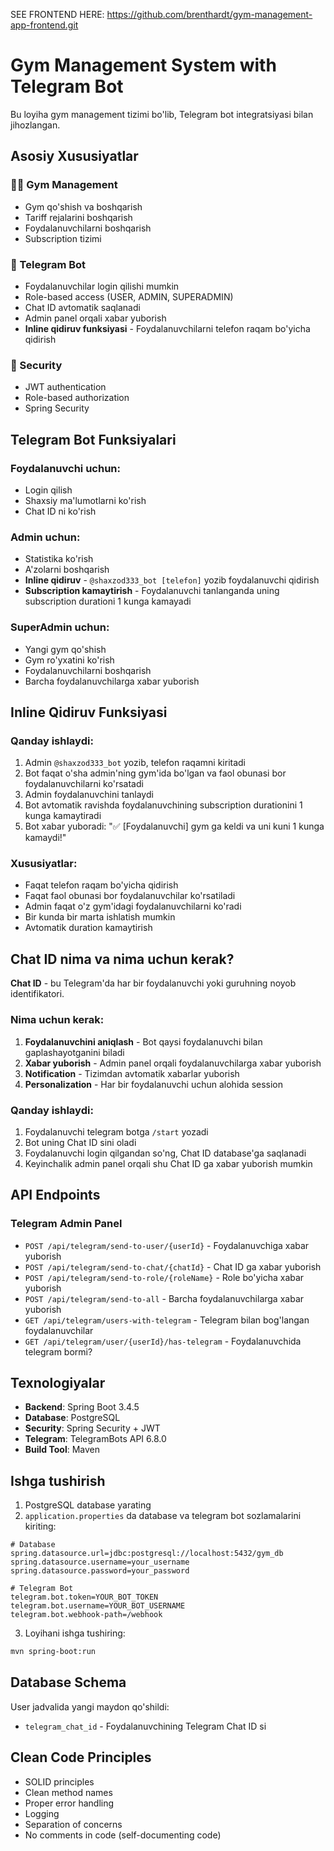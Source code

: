 SEE FRONTEND HERE: https://github.com/brenthardt/gym-management-app-frontend.git

# Gym Management System with Telegram Bot

Bu loyiha gym management tizimi bo'lib, Telegram bot integratsiyasi bilan jihozlangan.

## Asosiy Xususiyatlar

### 🏋️‍♂️ Gym Management

- Gym qo'shish va boshqarish
- Tariff rejalarini boshqarish
- Foydalanuvchilarni boshqarish
- Subscription tizimi

### 🤖 Telegram Bot

- Foydalanuvchilar login qilishi mumkin
- Role-based access (USER, ADMIN, SUPERADMIN)
- Chat ID avtomatik saqlanadi
- Admin panel orqali xabar yuborish
- **Inline qidiruv funksiyasi** - Foydalanuvchilarni telefon raqam bo'yicha qidirish

### 🔐 Security

- JWT authentication
- Role-based authorization
- Spring Security

## Telegram Bot Funksiyalari

### Foydalanuvchi uchun:

- Login qilish
- Shaxsiy ma'lumotlarni ko'rish
- Chat ID ni ko'rish

### Admin uchun:

- Statistika ko'rish
- A'zolarni boshqarish
- **Inline qidiruv** - `@shaxzod333_bot [telefon]` yozib foydalanuvchi qidirish
- **Subscription kamaytirish** - Foydalanuvchi tanlanganda uning subscription durationi 1 kunga kamayadi

### SuperAdmin uchun:

- Yangi gym qo'shish
- Gym ro'yxatini ko'rish
- Foydalanuvchilarni boshqarish
- Barcha foydalanuvchilarga xabar yuborish

## Inline Qidiruv Funksiyasi

### Qanday ishlaydi:

1. Admin `@shaxzod333_bot` yozib, telefon raqamni kiritadi
2. Bot faqat o'sha admin'ning gym'ida bo'lgan va faol obunasi bor foydalanuvchilarni ko'rsatadi
3. Admin foydalanuvchini tanlaydi
4. Bot avtomatik ravishda foydalanuvchining subscription durationini 1 kunga kamaytiradi
5. Bot xabar yuboradi: "✅ [Foydalanuvchi] gym ga keldi va uni kuni 1 kunga kamaydi!"

### Xususiyatlar:

- Faqat telefon raqam bo'yicha qidirish
- Faqat faol obunasi bor foydalanuvchilar ko'rsatiladi
- Admin faqat o'z gym'idagi foydalanuvchilarni ko'radi
- Bir kunda bir marta ishlatish mumkin
- Avtomatik duration kamaytirish

## Chat ID nima va nima uchun kerak?

**Chat ID** - bu Telegram'da har bir foydalanuvchi yoki guruhning noyob identifikatori.

### Nima uchun kerak:

1. **Foydalanuvchini aniqlash** - Bot qaysi foydalanuvchi bilan gaplashayotganini biladi
2. **Xabar yuborish** - Admin panel orqali foydalanuvchilarga xabar yuborish
3. **Notification** - Tizimdan avtomatik xabarlar yuborish
4. **Personalization** - Har bir foydalanuvchi uchun alohida session

### Qanday ishlaydi:

1. Foydalanuvchi telegram botga `/start` yozadi
2. Bot uning Chat ID sini oladi
3. Foydalanuvchi login qilgandan so'ng, Chat ID database'ga saqlanadi
4. Keyinchalik admin panel orqali shu Chat ID ga xabar yuborish mumkin

## API Endpoints

### Telegram Admin Panel

- `POST /api/telegram/send-to-user/{userId}` - Foydalanuvchiga xabar yuborish
- `POST /api/telegram/send-to-chat/{chatId}` - Chat ID ga xabar yuborish
- `POST /api/telegram/send-to-role/{roleName}` - Role bo'yicha xabar yuborish
- `POST /api/telegram/send-to-all` - Barcha foydalanuvchilarga xabar yuborish
- `GET /api/telegram/users-with-telegram` - Telegram bilan bog'langan foydalanuvchilar
- `GET /api/telegram/user/{userId}/has-telegram` - Foydalanuvchida telegram bormi?

## Texnologiyalar

- **Backend**: Spring Boot 3.4.5
- **Database**: PostgreSQL
- **Security**: Spring Security + JWT
- **Telegram**: TelegramBots API 6.8.0
- **Build Tool**: Maven

## Ishga tushirish

1. PostgreSQL database yarating
2. `application.properties` da database va telegram bot sozlamalarini kiriting:

```properties
# Database
spring.datasource.url=jdbc:postgresql://localhost:5432/gym_db
spring.datasource.username=your_username
spring.datasource.password=your_password

# Telegram Bot
telegram.bot.token=YOUR_BOT_TOKEN
telegram.bot.username=YOUR_BOT_USERNAME
telegram.bot.webhook-path=/webhook
```

3. Loyihani ishga tushiring:

```bash
mvn spring-boot:run
```

## Database Schema

User jadvalida yangi maydon qo'shildi:

- `telegram_chat_id` - Foydalanuvchining Telegram Chat ID si

## Clean Code Principles

- SOLID principles
- Clean method names
- Proper error handling
- Logging
- Separation of concerns
- No comments in code (self-documenting code)

